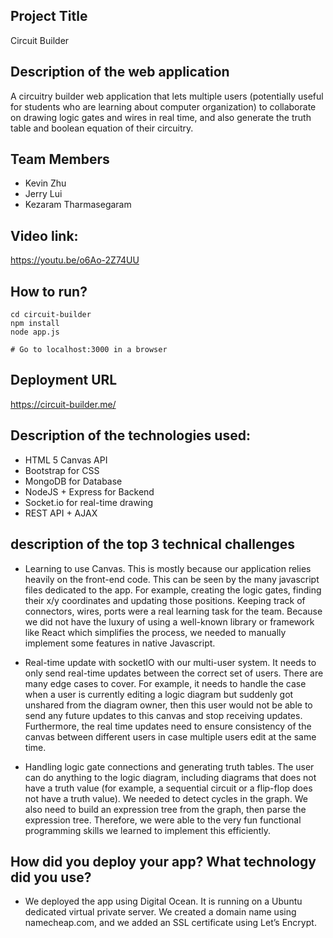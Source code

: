 ## Project Title
Circuit Builder

## Description of the web application
A circuitry builder web application that lets multiple users (potentially useful for students who are learning about computer organization) to collaborate on drawing logic gates and wires in real time, and also generate the truth table and boolean equation of their circuitry.

## Team Members
* Kevin Zhu
* Jerry Lui
* Kezaram Tharmasegaram

## Video link:
https://youtu.be/o6Ao-2Z74UU 

## How to run?
```
cd circuit-builder
npm install
node app.js

# Go to localhost:3000 in a browser
```

## Deployment URL
https://circuit-builder.me/

## Description of the technologies used:
* HTML 5 Canvas API
* Bootstrap for CSS
* MongoDB for Database
* NodeJS + Express for Backend
* Socket.io for real-time drawing
* REST API + AJAX

## description of the top 3 technical challenges
* Learning to use Canvas. This is mostly because our application relies heavily on the front-end code. This can be seen by the many javascript files dedicated to the app. For example, creating the logic gates, finding their x/y coordinates and updating those positions. Keeping track of connectors, wires, ports were a real learning task for the team. Because we did not have the luxury of using a well-known library or framework like React which simplifies the process, we needed to manually implement some features in native Javascript.

* Real-time update with socketIO with our multi-user system. It needs to only send real-time updates between the correct set of users. There are many edge cases to cover. For example, it needs to handle the case when a user is currently editing a logic diagram but suddenly got unshared from the diagram owner, then this user would not be able to send any future updates to this canvas and stop receiving updates. Furthermore, the real time updates need to ensure consistency of the canvas between different users in case multiple users edit at the same time. 

* Handling logic gate connections and generating truth tables. The user can do anything to the logic diagram, including diagrams that does not have a truth value (for example, a sequential circuit or a flip-flop does not have a truth value). We needed to detect cycles in the graph. We also need to build an expression tree from the graph, then parse the expression tree. Therefore, we were able to the very fun functional programming skills we learned to implement this efficiently.

## How did you deploy your app? What technology did you use?
* We deployed the app using Digital Ocean. It is running on a Ubuntu dedicated virtual private server. We created a domain name using namecheap.com, and we added an SSL certificate using Let’s Encrypt.
